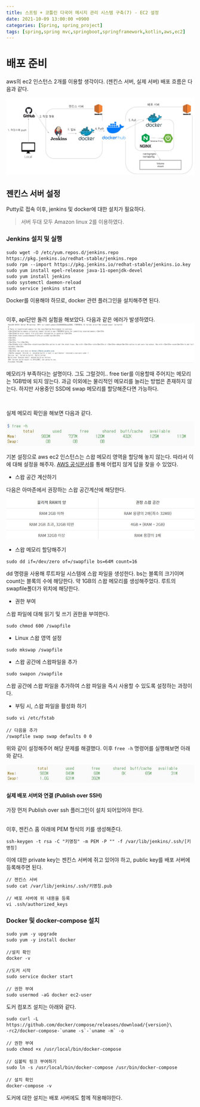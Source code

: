 ```yaml
---
title: 스프링 + 코틀린 다국어 메시지 관리 시스템 구축(7) - EC2 설정
date: 2021-10-09 13:00:00 +0900
categories: [Spring, spring_project]
tags: [spring,spring mvc,springboot,springframework,kotlin,aws,ec2]
---
```


# 배포 준비

aws의 ec2 인스턴스 2개를 이용할 생각이다. (젠킨스 서버, 실제 서버) 배포 흐름은 다음과 같다.

<img src="/assets/img/multilangproject/12.JPG">


## 젠킨스 서버 설정

Putty로 접속 이후, jenkins 및 docker에 대한 설치가 필요하다.
> 서버 두대 모두 Amazon linux 2를 이용하였다.

### Jenkins 설치 및 실행

```text
sudo wget -O /etc/yum.repos.d/jenkins.repo https://pkg.jenkins.io/redhat-stable/jenkins.repo
sudo rpm --import https://pkg.jenkins.io/redhat-stable/jenkins.io.key
sudo yum install epel-release java-11-openjdk-devel
sudo yum install jenkins
sudo systemctl daemon-reload
sudo service jenkins start
```

Docker를 이용해야 하므로, docker 관련 플러그인을 설치해주면 된다. 

<br/>
이후, api단만 돌려 실험을 해보았다. 다음과 같은 에러가 발생하였다.

<img src="/assets/img/multilangproject/13.JPG">

메모리가 부족하다는 설명이다. 그도 그럴것이.. free tier를 이용할때 주어지는 메모리는 1GB밖에 되지 않는다.
과금 이외에는 물리적인 메모리를 늘리는 방법은 존재하지 않는다. 하지만 사용중인 SSD에 swap 메모리를 할당해준다면 가능하다.

<br/>

실제 메모리 확인을 해보면 다음과 같다.

<img src="/assets/img/multilangproject/14.JPG">

기본 설정으로 aws ec2 인스턴스는 스왑 메모리 영역을 할당해 놓지 않는다. 따라서 이에 대해 설정을 해주자. [AWS 공식문서](https://aws.amazon.com/ko/premiumsupport/knowledge-center/ec2-memory-swap-file/)를 통해 어렵지 않게 답을 찾을 수 있었다.

- 스왑 공간 계산하기

다음은 아마존에서 권장하는 스왑 공간계산에 해당한다.

<img src="/assets/img/multilangproject/15.JPG">

- 스왑 메모리 할당해주기

```text
sudo dd if=/dev/zero of=/swapfile bs=64M count=16 
```

dd 명령을 사용해 루트파일 시스템에 스왑 파일을 생성한다. bs는 블록의 크기이며 count는 블록의 수에 해당한다. 약 1GB의 스왑 메모리를 생성해주었다.
루트의 swapfile폴더가 위치에 해당한다.

- 권한 부여

스왑 파일에 대해 읽기 및 쓰기 권한을 부여한다.

```text
sudo chmod 600 /swapfile
```

- Linux 스왑 영역 설정

```text
sudo mkswap /swapfile
```

- 스왑 공간에 스왑파일을 추가

```text
sudo swapon /swapfile
```

스왑 공간에 스왑 파일을 추가하여 스왑 파일을 즉시 사용할 수 있도록 설정하는 과정이다.

- 부팅 시, 스왑 파일을 활성화 하기

```text
sudo vi /etc/fstab

// 다음을 추가
/swapfile swap swap defaults 0 0
```

위와 같이 설정해주어 해당 문제를 해결했다. 이후 `free -h` 명령어를 실행해보면 아래와 같다.

<img src="/assets/img/multilangproject/16.JPG">

#### 실제 배포 서버와 연결 (Publish over SSH)

가장 먼저 Publish over ssh 플러그인이 설치 되어있어야 한다.

<br/>
이후, 젠킨스 홈 아래에 PEM 형식의 키를 생성해준다.

```text
ssh-keygen -t rsa -C "키명칭" -m PEM -P "" -f /var/lib/jenkins/.ssh/[키명칭]
```

이에 대한 private key는 젠킨스 서버에 쥐고 있어야 하고, public key를 배포 서버에 등록해주면 된다.

```text
// 젠킨스 서버
sudo cat /var/lib/jenkins/.ssh/키명칭.pub

// 배포 서버에 위 내용을 등록
vi .ssh/authorized_keys
```

### Docker 및 docker-compose 설치

```text
sudo yum -y upgrade
sudo yum -y install docker

//설치 확인
docker -v

//도커 시작
sudo service docker start

// 권한 부여
sudo usermod -aG docker ec2-user
```

도커 컴포즈 설치는 아래와 같다.

```text
sudo curl -L https://github.com/docker/compose/releases/download/{version}\
-rc2/docker-compose-`uname -s`-`uname -m` -o

// 권한 부여
sudo chmod +x /usr/local/bin/docker-compose

// 심볼릭 링크 부여하기
sudo ln -s /usr/local/bin/docker-compose /usr/bin/docker-compose

// 설치 확인
docker-compose -v
```

도커에 대한 설치는 배포 서버에도 함께 적용해야한다.
